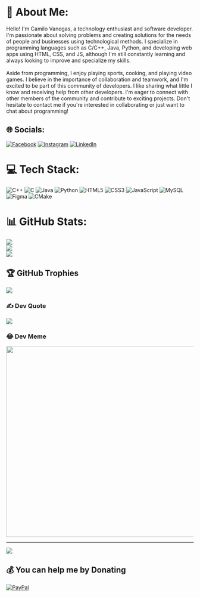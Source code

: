 # 💫 About Me:
Hello! I'm Camilo Vanegas, a technology enthusiast and software developer. I'm passionate about solving problems and creating solutions for the needs of people and businesses using technological methods. I specialize in programming languages such as C/C++, Java, Python, and developing web apps using HTML, CSS, and JS, although I'm still constantly learning and always looking to improve and specialize my skills.<br><br>Aside from programming, I enjoy playing sports, cooking, and playing video games. I believe in the importance of collaboration and teamwork, and I'm excited to be part of this community of developers. I like sharing what little I know and receiving help from other developers. I'm eager to connect with other members of the community and contribute to exciting projects. Don't hesitate to contact me if you're interested in collaborating or just want to chat about programming!


## 🌐 Socials:
[![Facebook](https://img.shields.io/badge/Facebook-%231877F2.svg?logo=Facebook&logoColor=white)](https://www.facebook.com/profile.php?id=100087203360772) [![Instagram](https://img.shields.io/badge/Instagram-%23E4405F.svg?logo=Instagram&logoColor=white)](https://www.instagram.com/tra_guy91/) [![LinkedIn](https://img.shields.io/badge/LinkedIn-%230077B5.svg?logo=linkedin&logoColor=white)](https://linkedin.com/in/camilov99/) 

# 💻 Tech Stack:
![C++](https://img.shields.io/badge/c++-%2300599C.svg?style=flat-square&logo=c%2B%2B&logoColor=white) ![C](https://img.shields.io/badge/c-%2300599C.svg?style=flat-square&logo=c&logoColor=white) ![Java](https://img.shields.io/badge/java-%23ED8B00.svg?style=flat-square&logo=java&logoColor=white) ![Python](https://img.shields.io/badge/python-3670A0?style=flat-square&logo=python&logoColor=ffdd54) ![HTML5](https://img.shields.io/badge/html5-%23E34F26.svg?style=flat-square&logo=html5&logoColor=white) ![CSS3](https://img.shields.io/badge/css3-%231572B6.svg?style=flat-square&logo=css3&logoColor=white) ![JavaScript](https://img.shields.io/badge/javascript-%23323330.svg?style=flat-square&logo=javascript&logoColor=%23F7DF1E) ![MySQL](https://img.shields.io/badge/mysql-%2300f.svg?style=flat-square&logo=mysql&logoColor=white) 	![Figma](https://img.shields.io/badge/figma-%23F24E1E.svg?style=flat-square&logo=figma&logoColor=white) ![CMake](https://img.shields.io/badge/CMake-%23008FBA.svg?style=flat-square&logo=cmake&logoColor=white)
# 📊 GitHub Stats:
![](https://github-readme-stats.vercel.app/api?username=Hankot91&theme=dracula&hide_border=false&include_all_commits=true&count_private=true)<br/>
![](https://github-readme-streak-stats.herokuapp.com/?user=Hankot91&theme=dracula&hide_border=false)<br/>
![](https://github-readme-stats.vercel.app/api/top-langs/?username=Hankot91&theme=dracula&hide_border=false&include_all_commits=true&count_private=true&layout=compact)

## 🏆 GitHub Trophies
![](https://github-profile-trophy.vercel.app/?username=Hankot91&theme=dracula&no-frame=false&no-bg=false&margin-w=4)

### ✍️ Dev Quote
![](https://quotes-github-readme.vercel.app/api?type=horizontal&theme=radical)

### 😂 Dev Meme
<img src="https://external-preview.redd.it/Pecwn_dLFUNF2t33AXsHUrsHu9DQ5Y9sfgyJ_Ltn8_Y.jpg?auto=webp&v=enabled&s=8fb99b5078a330628d80483cfd6b479e264bec38" width="512px"/>

---
[![](https://visitcount.itsvg.in/api?id=Hankot91&icon=6&color=11)](https://visitcount.itsvg.in)

  ## 💰 You can help me by Donating
  [![PayPal](https://img.shields.io/badge/PayPal-00457C?style=for-the-badge&logo=paypal&logoColor=white)](https://paypal.me/star1924) 

  
<!-- Proudly created with GPRM ( https://gprm.itsvg.in ) -->
